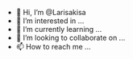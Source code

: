 - 👋 Hi, I’m @Larisakisa
- 👀 I’m interested in ...
- 🌱 I’m currently learning ...
- 💞️ I’m looking to collaborate on ...
- 📫 How to reach me ...

<!---
Larisakisa/Larisakisa is a ✨ special ✨ repository because its `README.md` (this file) appears on your GitHub profile.
You can click the Preview link to take a look at your changes.
--->
